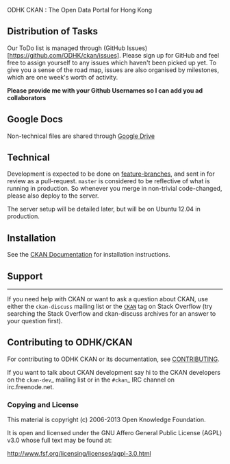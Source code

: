 ODHK CKAN : The Open Data Portal for Hong Kong

## Distribution of Tasks

Our ToDo list is managed through (GitHub Issues)[https://github.com/ODHK/ckan/issues]. Please sign up for GitHub and feel free to assign yourself to any issues which haven't been picked up yet. To give you a sense of the road map, issues are also organised by milestones, which are one week's worth of activity.

**Please provide me with your Github Usernames so I can add you ad collaborators**

## Google Docs

Non-technical files are shared through [Google Drive](https://drive.google.com/folderview?id=0By1PpmUMozGfTXZvalAybXp3Ulk&usp=sharing)

## Technical

Development is expected to be done on [feature-branches](https://drive.google.com/folderview?id=0By1PpmUMozGfTXZvalAybXp3Ulk&usp=sharing), and sent in for review as a pull-request. `master` is considered to be reflective of what is running in production. So whenever you merge in non-trivial code-changed, please also deploy to the server.

The server setup will be detailed later, but will be on Ubuntu 12.04 in production.

## Installation

See the [CKAN Documentation](http://docs.ckan.org) for installation instructions.

## Support
-------

If you need help with CKAN or want to ask a question about CKAN, use either the `ckan-discuss` mailing list or the [`CKAN`](http://stackoverflow.com/questions/tagged/ckan) tag on Stack Overflow (try searching the Stack Overflow and ckan-discuss archives for an answer to your question first).

## Contributing to ODHK/CKAN

For contributing to ODHK CKAN or its documentation, see [CONTRIBUTING](https://github.com/odhk/ckan/blob/master/CONTRIBUTING.rst).

If you want to talk about CKAN development say hi to the CKAN developers on the `ckan-dev`_ mailing list or in the `#ckan`_ IRC channel on irc.freenode.net.


### Copying and License

This material is copyright (c) 2006-2013 Open Knowledge Foundation.

It is open and licensed under the GNU Affero General Public License (AGPL) v3.0 whose full text may be found at:

http://www.fsf.org/licensing/licenses/agpl-3.0.html
